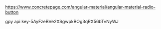 https://www.concretepage.com/angular-material/angular-material-radio-button




gpy api key-5AyFzeBVe2XSgwpkBOg3qRX56bTvNyWJ
